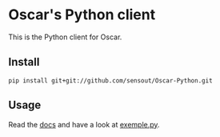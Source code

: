 Oscar's Python client
==================

This is the Python client for Oscar.

Install
-------

	pip install git+git://github.com/sensout/Oscar-Python.git

Usage
-----

Read the [docs](http://oscar.sensout.com/documentation.html) and have a look at [exemple.py](https://github.com/sensout/Oscar-Python/blob/master/example.py).